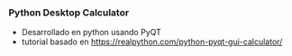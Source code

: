 ### Python Desktop Calculator

- Desarrollado en python usando PyQT
- tutorial basado en https://realpython.com/python-pyqt-gui-calculator/
